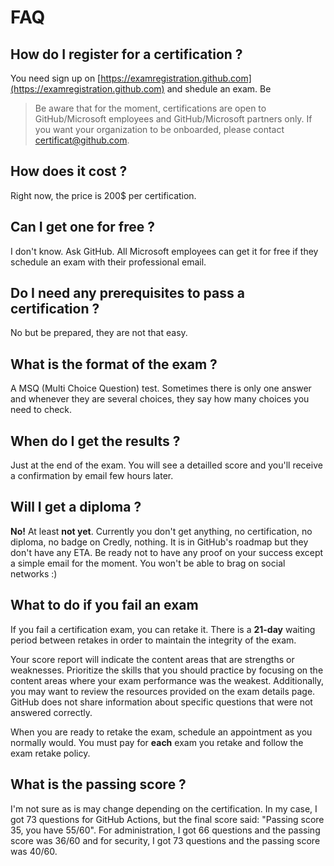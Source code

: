 # FAQ

## How do I register for a certification ?

You need sign up on [https://examregistration.github.com](https://examregistration.github.com) and shedule an exam. Be
> Be aware that for the moment, certifications are open to GitHub/Microsoft employees and GitHub/Microsoft partners only. If you want your organization to be onboarded, please contact certificat@github.com.

## How does it cost ?

Right now, the price is 200$ per certification.

## Can I get one for free ?

I don't know. Ask GitHub. All Microsoft employees can get it for free if they schedule an exam with their professional email.

## Do I need any prerequisites to pass a certification ?

No but be prepared, they are not that easy.

## What is the format of the exam ?

A MSQ (Multi Choice Question) test. Sometimes there is only one answer and whenever they are several choices, they say how many choices you need to check.

## When do I get the results ?

Just at the end of the exam. You will see a detailled score and you'll receive a confirmation by email few hours later.

## Will I get a diploma ?

**No!** At least **not yet**. Currently you don't get anything, no certification, no diploma, no badge on Credly, nothing. It is in GitHub's roadmap but they don't have any ETA. Be ready not to have any proof on your success except a simple email for the moment. You won't be able to brag on social networks :)

## What to do if you fail an exam

If you fail a certification exam, you can retake it. There is a **21-day** waiting period between retakes in order to maintain the integrity of the exam.

Your score report will indicate the content areas that are strengths or weaknesses. Prioritize the skills that you should practice by focusing on the content areas where your exam performance was the weakest. Additionally, you may want to review the resources provided on the exam details page. GitHub does not share information about specific questions that were not answered correctly.

When you are ready to retake the exam, schedule an appointment as you normally would. You must pay for **each** exam you retake and follow the exam retake policy.

## What is the passing score ?

I'm not sure as is may change depending on the certification. In my case, I got 73 questions for GitHub Actions, but the final score said: "Passing score 35, you have 55/60". For administration, I got 66 questions and the passing score was 36/60 and for security, I got 73 questions and the passing score was 40/60.
